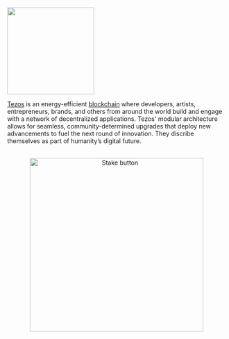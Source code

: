 # <p align="center">
  <img width="200" src="https://user-images.githubusercontent.com/95366163/149378128-0bd9ab7d-fa37-4d0b-8451-21926dcd9e20.png">
</p>

[Tezos](https://tezos.com/) is an energy-efficient [blockchain](Blockchain.md) where developers, artists, entrepreneurs, brands, and others from around the world build and engage with a network of decentralized applications. Tezos' modular architecture allows for seamless, community-determined upgrades that deploy new advancements to fuel the next round of innovation. They discribe themselves as part of humanity’s digital future.<br>
<br>


<p align="center">
  <img width="400" alt="Stake button" src="https://user-images.githubusercontent.com/95366163/149524609-756864ef-1cc9-4eca-8ab9-433b14ad4cbb.png">
</p>

